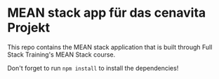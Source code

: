 # MEAN stack app für das cenavita Projekt

This repo contains the MEAN stack application that is built through  Full Stack Training's MEAN Stack course.

Don't forget to run `npm install` to install the dependencies!